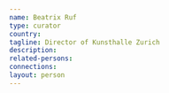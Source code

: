 ```yaml
---
name: Beatrix Ruf
type: curator
country:
tagline: Director of Kunsthalle Zurich
description:
related-persons:
connections:
layout: person
---
```

